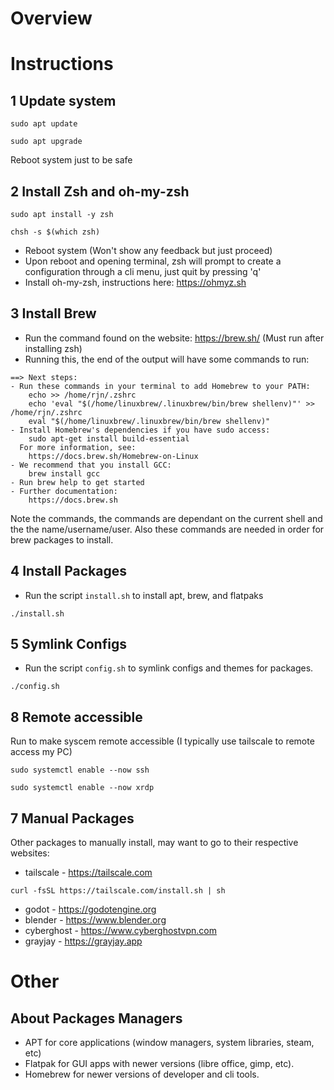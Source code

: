# Overview
# Instructions
## 1 Update system
```
sudo apt update
```
```
sudo apt upgrade
```
Reboot system just to be safe
## 2 Install Zsh and oh-my-zsh
```
sudo apt install -y zsh
```
```
chsh -s $(which zsh)
```
- Reboot system (Won't show any feedback but just proceed)
- Upon reboot and opening terminal, zsh will prompt to create a configuration through a cli menu, just quit by pressing 'q'
- Install oh-my-zsh, instructions here: https://ohmyz.sh
## 3 Install Brew
- Run the command found on the website: https://brew.sh/
(Must run after installing zsh) 
- Running this, the end of the output will have some commands to run:
```
==> Next steps:
- Run these commands in your terminal to add Homebrew to your PATH:
    echo >> /home/rjn/.zshrc
    echo 'eval "$(/home/linuxbrew/.linuxbrew/bin/brew shellenv)"' >> /home/rjn/.zshrc
    eval "$(/home/linuxbrew/.linuxbrew/bin/brew shellenv)"
- Install Homebrew's dependencies if you have sudo access:
    sudo apt-get install build-essential
  For more information, see:
    https://docs.brew.sh/Homebrew-on-Linux
- We recommend that you install GCC:
    brew install gcc
- Run brew help to get started
- Further documentation:
    https://docs.brew.sh
```
Note the commands, the commands are dependant on the current shell and the the name/username/user. Also these commands are needed in order for brew packages to install.
## 4 Install Packages
- Run the script `install.sh` to install apt, brew, and flatpaks
```
./install.sh
```
## 5 Symlink Configs
- Run the script `config.sh` to symlink configs and themes for packages.
```
./config.sh
```
## 8 Remote accessible
Run to make syscem remote accessible (I typically use tailscale to remote access my PC)
```
sudo systemctl enable --now ssh
```
```
sudo systemctl enable --now xrdp
```
## 7 Manual Packages
Other packages to manually install, may want to go to their respective websites:
- tailscale - https://tailscale.com
```
curl -fsSL https://tailscale.com/install.sh | sh
```
- godot - https://godotengine.org
- blender - https://www.blender.org
- cyberghost - https://www.cyberghostvpn.com
- grayjay - https://grayjay.app
# Other
## About Packages Managers
- APT for core applications (window managers, system libraries, steam, etc)
- Flatpak for GUI apps with newer versions (libre office, gimp, etc).
- Homebrew for newer versions of developer and cli tools.
